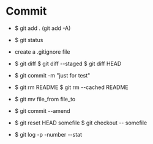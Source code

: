 # Commit

* $ git add . (git add -A)

* $ git status

* create a .gitignore file

* $ git diff
$ git diff --staged
$ git diff HEAD

* $ git commit -m "just for test"

* $ git rm README
$ git rm --cached README

* $ git mv file_from file_to

* $ git commit --amend

* $ git reset HEAD somefile
$ git checkout -- somefile

* $ git log
-p
-number
--stat
